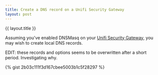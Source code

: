 ```yaml
---
title: Create a DNS record on a Unifi Security Gateway
layout: post
---
```


{{ layout.title }}

Assuming you've enabled DNSMasq on your [Unifi Security Gateway](https://store.ui.com/products/unifi-security-gateway), you may wish to create local DNS records.

EDIT: these records and options seems to be overwritten after a short period. Investigating why.

{% gist 2b03c111f3d167cbee5003b1c5f28297 %}
